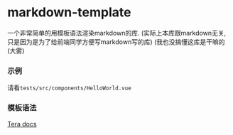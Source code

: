 # markdown-template
一个非常简单的用模板语法渲染markdown的库.
(实际上本库跟markdown无关, 只是因为是为了给前端同学方便写markdown写的库)
(我也没搞懂这库是干嘛的(大雾)

### 示例
请看`tests/src/components/HelloWorld.vue`

### 模板语法
[Tera docs](https://tera.netlify.app/docs/#templates)